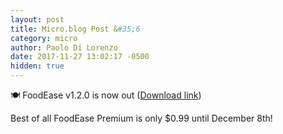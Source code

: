 ```yaml
---
layout: post
title: Micro.blog Post &#35;6
category: micro
author: Paolo Di Lorenzo
date: 2017-11-27 13:02:17 -0500
hidden: true
---
```


🍽 FoodEase v1.2.0 is now out ([Download link](https://foodease.xyz))

Best of all FoodEase Premium is only $0.99 until December 8th!